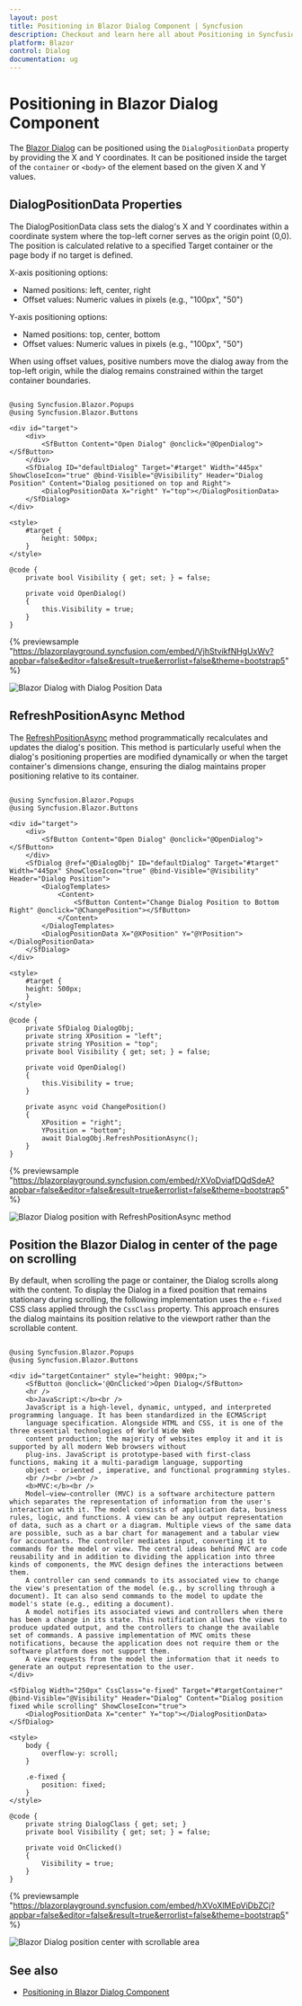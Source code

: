 ```yaml
---
layout: post
title: Positioning in Blazor Dialog Component | Syncfusion
description: Checkout and learn here all about Positioning in Syncfusion Blazor Dialog component and much more details.
platform: Blazor
control: Dialog
documentation: ug
---
```


# Positioning in Blazor Dialog Component

The [Blazor Dialog](https://www.syncfusion.com/blazor-components/blazor-modal-dialog) can be positioned using the `DialogPositionData` property by providing the X and Y coordinates. It can be positioned inside the target of the `container` or `<body>` of the element based on the given X and Y values.

## DialogPositionData Properties

The DialogPositionData class sets the dialog's X and Y coordinates within a coordinate system where the top-left corner serves as the origin point (0,0). The position is calculated relative to a specified Target container or the page body if no target is defined.

X-axis positioning options:
* Named positions: left, center, right
* Offset values: Numeric values in pixels (e.g., "100px", "50")

Y-axis positioning options:
* Named positions: top, center, bottom
* Offset values: Numeric values in pixels (e.g., "100px", "50")

When using offset values, positive numbers move the dialog away from the top-left origin, while the dialog remains constrained within the target container boundaries.

```cshtml

@using Syncfusion.Blazor.Popups
@using Syncfusion.Blazor.Buttons

<div id="target">
    <div>
        <SfButton Content="Open Dialog" @onclick="@OpenDialog"></SfButton>
    </div>
    <SfDialog ID="defaultDialog" Target="#target" Width="445px" ShowCloseIcon="true" @bind-Visible="@Visibility" Header="Dialog Position" Content="Dialog positioned on top and Right">
        <DialogPositionData X="right" Y="top"></DialogPositionData>
    </SfDialog>
</div>

<style>
    #target {
        height: 500px;
    }
</style>

@code {
    private bool Visibility { get; set; } = false;

    private void OpenDialog()
    {
        this.Visibility = true;
    }
}

```

{% previewsample "https://blazorplayground.syncfusion.com/embed/VjhStvikfNHgUxWv?appbar=false&editor=false&result=true&errorlist=false&theme=bootstrap5" %}

![Blazor Dialog with Dialog Position Data](./images/blazor-dialog-position-data.gif)

## RefreshPositionAsync Method

The [RefreshPositionAsync](https://help.syncfusion.com/cr/blazor/Syncfusion.Blazor.Popups.SfDialog.html#Syncfusion_Blazor_Popups_SfDialog_RefreshPositionAsync) method programmatically recalculates and updates the dialog's position. This method is particularly useful when the dialog's positioning properties are modified dynamically or when the target container's dimensions change, ensuring the dialog maintains proper positioning relative to its container.

```cshtml

@using Syncfusion.Blazor.Popups
@using Syncfusion.Blazor.Buttons

<div id="target">
    <div>
        <SfButton Content="Open Dialog" @onclick="@OpenDialog"></SfButton>
    </div>
    <SfDialog @ref="@DialogObj" ID="defaultDialog" Target="#target" Width="445px" ShowCloseIcon="true" @bind-Visible="@Visibility" Header="Dialog Position">
        <DialogTemplates>
            <Content>
                <SfButton Content="Change Dialog Position to Bottom Right" @onclick="@ChangePosition"></SfButton>
            </Content>
        </DialogTemplates>
        <DialogPositionData X="@XPosition" Y="@YPosition"></DialogPositionData>
    </SfDialog>
</div>

<style>
    #target {
    height: 500px;
    }
</style>

@code {
    private SfDialog DialogObj;
    private string XPosition = "left";
    private string YPosition = "top";
    private bool Visibility { get; set; } = false;

    private void OpenDialog()
    {
        this.Visibility = true;
    }

    private async void ChangePosition()
    {
        XPosition = "right";
        YPosition = "bottom";
        await DialogObj.RefreshPositionAsync();
    }
}

```

{% previewsample "https://blazorplayground.syncfusion.com/embed/rXVoDviafDQdSdeA?appbar=false&editor=false&result=true&errorlist=false&theme=bootstrap5" %}

![Blazor Dialog position with RefreshPositionAsync method](./images/blazor-dialog-position-refresh-method.gif)

## Position the Blazor Dialog in center of the page on scrolling

By default, when scrolling the page or container, the Dialog scrolls along with the content. To display the Dialog in a fixed position that remains stationary during scrolling, the following implementation uses the `e-fixed` CSS class applied through the `CssClass` property. This approach ensures the dialog maintains its position relative to the viewport rather than the scrollable content.

```cshtml

@using Syncfusion.Blazor.Popups
@using Syncfusion.Blazor.Buttons

<div id="targetContainer" style="height: 900px;">
    <SfButton @onclick='@OnClicked'>Open Dialog</SfButton>
    <hr />
    <b>JavaScript:</b><br />
    JavaScript is a high-level, dynamic, untyped, and interpreted programming language. It has been standardized in the ECMAScript
    language specification. Alongside HTML and CSS, it is one of the three essential technologies of World Wide Web
    content production; the majority of websites employ it and it is supported by all modern Web browsers without
    plug-ins. JavaScript is prototype-based with first-class functions, making it a multi-paradigm language, supporting
    object - oriented , imperative, and functional programming styles.
    <br /><br /><br />
    <b>MVC:</b><br />
    Model–view–controller (MVC) is a software architecture pattern which separates the representation of information from the user's interaction with it. The model consists of application data, business rules, logic, and functions. A view can be any output representation of data, such as a chart or a diagram. Multiple views of the same data are possible, such as a bar chart for management and a tabular view for accountants. The controller mediates input, converting it to commands for the model or view. The central ideas behind MVC are code reusability and in addition to dividing the application into three kinds of components, the MVC design defines the interactions between them.
    A controller can send commands to its associated view to change the view's presentation of the model (e.g., by scrolling through a document). It can also send commands to the model to update the model's state (e.g., editing a document).
    A model notifies its associated views and controllers when there has been a change in its state. This notification allows the views to produce updated output, and the controllers to change the available set of commands. A passive implementation of MVC omits these notifications, because the application does not require them or the software platform does not support them.
    A view requests from the model the information that it needs to generate an output representation to the user.
</div>

<SfDialog Width="250px" CssClass="e-fixed" Target="#targetContainer" @bind-Visible="@Visibility" Header="Dialog" Content="Dialog position fixed while scrolling" ShowCloseIcon="true">
    <DialogPositionData X="center" Y="top"></DialogPositionData>
</SfDialog>

<style>
    body {
        overflow-y: scroll;
    }

    .e-fixed {
        position: fixed;
    }
</style>

@code {
    private string DialogClass { get; set; }
    private bool Visibility { get; set; } = false;

    private void OnClicked()
    {
        Visibility = true;
    }
}

```

{% previewsample "https://blazorplayground.syncfusion.com/embed/hXVoXlMEpViDbZCj?appbar=false&editor=false&result=true&errorlist=false&theme=bootstrap5" %}

![Blazor Dialog position center with scrollable area](./images/blazor-dialog-position-center-scrollable.gif)

## See also

* [Positioning in Blazor Dialog Component](https://blazor.syncfusion.com/demos/dialog/positioning)
